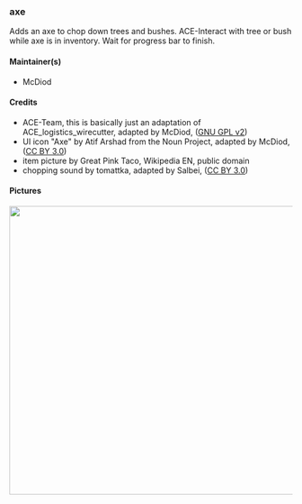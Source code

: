### axe
Adds an axe to chop down trees and bushes. ACE-Interact with tree or bush while axe is in inventory. Wait for progress bar to finish.

#### Maintainer(s)
* McDiod

#### Credits
* ACE-Team, this is basically just an adaptation of ACE_logistics_wirecutter, adapted by McDiod, ([GNU GPL v2](https://github.com/acemod/ACE3/blob/master/LICENSE))
* UI icon "Axe" by Atif Arshad from the Noun Project, adapted by McDiod, ([CC BY 3.0](https://creativecommons.org/licenses/by/3.0/legalcode))
* item picture by Great Pink Taco, Wikipedia EN, public domain
* chopping sound by tomattka, adapted by Salbei, ([CC BY 3.0](https://freesound.org/people/tomattka/sounds/401730/))

#### Pictures

<img src="http://i.imgur.com/iPSgGEV.png" width="512" />
